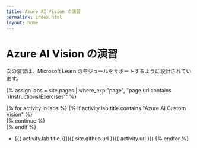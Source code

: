 ```yaml
---
title: Azure AI Vision の演習
permalink: index.html
layout: home
---
```


# Azure AI Vision の演習

次の演習は、Microsoft Learn のモジュールをサポートするように設計されています。


{% assign labs = site.pages | where_exp:"page", "page.url contains '/Instructions/Exercises'" %}

{% for activity in labs  %} {% if activity.lab.title contains "Azure AI Custom Vision" %}  
    {% continue %}  
  {% endif %} 
  - [{{ activity.lab.title }}]({{ site.github.url }}{{ activity.url }}) {% endfor %}
